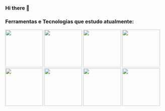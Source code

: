 ### Hi there 👋


### Ferramentas e Tecnologias que estudo atualmente:

 <img src="https://cdn.jsdelivr.net/gh/devicons/devicon/icons/javascript/javascript-original.svg" style="width:120px;height:120px"/> 
 <img src="https://cdn.jsdelivr.net/gh/devicons/devicon/icons/nodejs/nodejs-original-wordmark.svg" style="width:120px;height:120px" />
<img src="https://cdn.jsdelivr.net/gh/devicons/devicon/icons/git/git-plain-wordmark.svg" style="width:120px;height:120px" />
<img src="https://cdn.jsdelivr.net/gh/devicons/devicon/icons/vuejs/vuejs-original.svg" style="width:120px;height:120px" />          
<img src="https://cdn.jsdelivr.net/gh/devicons/devicon/icons/react/react-original.svg" style="width:120px;height:120px"/>        
<img src="https://cdn.jsdelivr.net/gh/devicons/devicon/icons/docker/docker-original.svg" style="width:120px;height:120px"/>       
<img src="https://cdn.jsdelivr.net/gh/devicons/devicon/icons/jest/jest-plain.svg" style="width:120px;height:120px" />
<img src="https://cdn.jsdelivr.net/gh/devicons/devicon/icons/mongodb/mongodb-original-wordmark.svg" style="width:120px;height:120px" />
          
